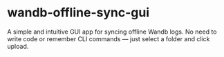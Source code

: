 # wandb-offline-sync-gui
A simple and intuitive GUI app for syncing offline Wandb logs. No need to write code or remember CLI commands — just select a folder and click upload.
